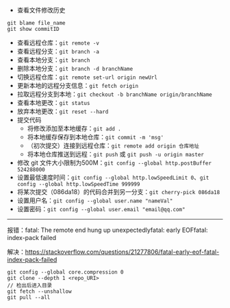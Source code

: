 - 查看文件修改历史

```git
git blame file_name
git show commitID
```

- 查看远程仓库：`git remote -v` 
- 查看远程分支：`git branch -a`
- 查看本地分支：`git branch`
- 删除本地分支：`git branch -d branchName`
- 切换远程仓库：`git remote set-url origin newUrl`
- 更新本地的远程分支信息：`git fetch origin`
- 拉取远程分支到本地：`git checkout -b branchName origin/branchName`
- 查看本地更改：`git status`
- 放弃本地更改：`git reset --hard`
- 提交代码
  - 将修改添加至本地缓存：`git add .`
  - 将本地缓存保存到本地仓库：`git commit -m 'msg'`
  - （初次提交）连接到远程仓库：`git remote add origin 仓库地址 `
  - 将本地仓库推送到远程：`git push` 或 `git push -u origin master`
- 修改 git 文件大小限制为500M：`git config --global http.postBuffer 524288000`
- 设置最低速度时间：`git config --global http.lowSpeedLimit 0`、`git config --global http.lowSpeedTime 999999`
- 将某次提交（086da18）的代码合并到另一分支：`git cherry-pick 086da18`
- 设置用户名：`git config --global user.name "nameVal"`
- 设置密码：`git config --global user.email "email@qq.com"`



---

报错：fatal: The remote end hung up unexpectedlyfatal: early EOFfatal: index-pack failed

解决：https://stackoverflow.com/questions/21277806/fatal-early-eof-fatal-index-pack-failed

```
git config --global core.compression 0
git clone --depth 1 <repo_URI>
// 检出后进入目录
git fetch --unshallow
git pull --all
```

